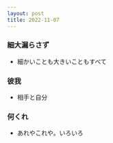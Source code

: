 ```yaml
---
layout: post
title: 2022-11-07
---
```


### 細大漏らさず
- 細かいことも大きいこともすべて

### 彼我
- 相手と自分

### 何くれ
- あれやこれや。いろいろ

